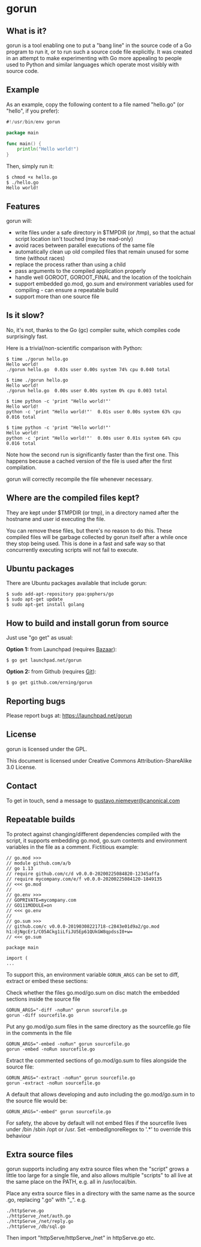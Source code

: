 # gorun

## What is it?
gorun is a tool enabling one to put a "bang line" in the source code of a Go program to run it, or to run such a source code file explicitly. It was created in an attempt to make experimenting with Go more appealing to people used to Python and similar languages which operate most visibly with source code.

## Example
As an example, copy the following content to a file named "hello.go" (or "hello", if you prefer):

```go
#!/usr/bin/env gorun

package main

func main() {
    println("Hello world!")
}
```

Then, simply run it:

```
$ chmod +x hello.go
$ ./hello.go
Hello world!
```

## Features
gorun will:

  * write files under a safe directory in $TMPDIR (or /tmp), so that the actual script location isn't touched (may be read-only)
  * avoid races between parallel executions of the same file
  * automatically clean up old compiled files that remain unused for some time (without races)
  * replace the process rather than using a child
  * pass arguments to the compiled application properly
  * handle well GOROOT, GOROOT_FINAL and the location of the toolchain
  * support embedded go.mod, go.sum and environment variables used for compiling - can ensure a repeatable build
  * support more than one source file

## Is it slow?
No, it's not, thanks to the Go (gc) compiler suite, which compiles code surprisingly fast.

Here is a trivial/non-scientific comparison with Python:

```
$ time ./gorun hello.go
Hello world!
./gorun hello.go  0.03s user 0.00s system 74% cpu 0.040 total

$ time ./gorun hello.go
Hello world!
./gorun hello.go  0.00s user 0.00s system 0% cpu 0.003 total

$ time python -c 'print "Hello world!"'
Hello world!
python -c 'print "Hello world!"'  0.01s user 0.00s system 63% cpu 0.016 total

$ time python -c 'print "Hello world!"'
Hello world!
python -c 'print "Hello world!"'  0.00s user 0.01s system 64% cpu 0.016 total
```

Note how the second run is significantly faster than the first one. This happens because a cached version of the file is used after the first compilation.

gorun will correctly recompile the file whenever necessary.

## Where are the compiled files kept?
They are kept under $TMPDIR (or tmp), in a directory named after the hostname and user id executing the file.

You can remove these files, but there's no reason to do this. These compiled files will be garbage collected by gorun itself after a while once they stop being used. This is done in a fast and safe way so that concurrently executing scripts will not fail to execute.

## Ubuntu packages
There are Ubuntu packages available that include gorun:

```
$ sudo add-apt-repository ppa:gophers/go
$ sudo apt-get update
$ sudo apt-get install golang
```

## How to build and install gorun from source
Just use "go get" as usual:

**Option 1:** from Launchpad (requires [Bazaar](http://wiki.bazaar.canonical.com/)):

```
$ go get launchpad.net/gorun
```

**Option 2:** from Github (requires [Git](http://git-scm.com)):

```
$ go get github.com/erning/gorun
```

## Reporting bugs
Please report bugs at: https://launchpad.net/gorun

## License

gorun is licensed under the GPL.

This document is licensed under Creative Commons Attribution-ShareAlike 3.0 License.

## Contact
To get in touch, send a message to gustavo.niemeyer@canonical.com

## Repeatable builds
To protect against changing/different dependencies compiled with the script, it supports embedding
go.mod, go.sum contents and environment variables in the file as a comment. Fictitious example:

    // go.mod >>>
    // module github.com/a/b
    // go 1.13
    // require github.com/c/d v0.0.0-20200225084820-12345affa
    // require mycompany.com/e/f v0.0.0-20200225084120-1849135
    // <<< go.mod
    //
    // go.env >>>
    // GOPRIVATE=mycompany.com
    // GO111MODULE=on
    // <<< go.env
    //
    // go.sum >>>
    // github.com/c v0.0.0-20190308221718-c2843e01d9a2/go.mod h1:djNgcEr1/C05ACkg1iLfiJU5Ep61QUkGW8qpdssI0+w=
    // <<< go.sum

    package main

    import (
    ...

To support this, an environment variable ```GORUN_ARGS``` can be set to diff, extract or embed these sections:

Check whether the files go.mod/go.sum on disc match the embedded sections inside the source file

    GORUN_ARGS="-diff -noRun" gorun sourcefile.go
    gorun -diff sourcefile.go

Put any go.mod/go.sum files in the same directory as the sourcefile.go file in the comments in the file

    GORUN_ARGS="-embed -noRun" gorun sourcefile.go
    gorun -embed -noRun sourcefile.go

Extract the commented sections of go.mod/go.sum to files alongside the source file:

    GORUN_ARGS="-extract -noRun" gorun sourcefile.go
    gorun -extract -noRun sourcefile.go

A default that allows developing and auto including the go.mod/go.sum in to the source file would be:

    GORUN_ARGS="-embed" gorun sourcefile.go

For safety, the above by default will not embed files if the sourcefile lives under /bin /sbin /opt or /usr.
Set -embedIgnoreRegex to '.*' to override this behaviour

## Extra source files

gorun supports including any extra source files when the "script" grows a little too large for a single file,
and also allows multiple "scripts" to all live at the same place on the PATH, e.g. all in /usr/local/bin.

Place any extra source files in a directory with the same name as the source .go, replacing ".go" with "_". e.g.

    ./httpServe.go
    ./httpServe_/net/auth.go
    ./httpServe_/net/reply.go
    ./httpServe_/db/sql.go

Then import "httpServe/httpServe_/net" in httpServe.go etc.

